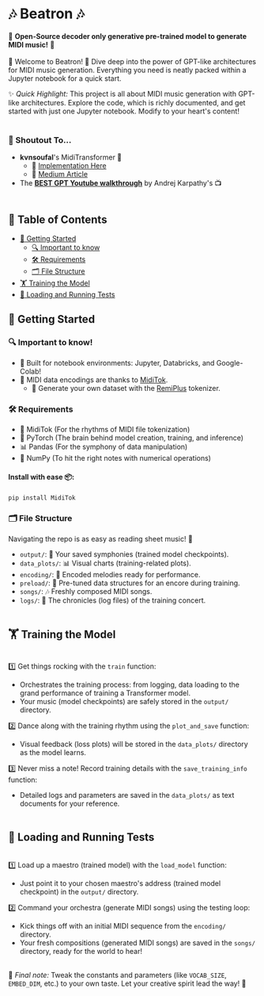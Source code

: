 # 🎶 Beatron 🎶
🎵 **Open-Source decoder only generative pre-trained model to generate MIDI music!** 🎵
&nbsp;  
&nbsp;  
🎉 Welcome to Beatron! 🎉 Dive deep into the power of GPT-like architectures for MIDI music generation. Everything you need is neatly packed within a Jupyter notebook for a quick start.
&nbsp;  

✨ _Quick Highlight:_ This project is all about MIDI music generation with GPT-like architectures. Explore the code, which is richly documented, and get started with just one Jupyter notebook. Modify to your heart's content!
&nbsp;  
&nbsp;  
### 🙏 Shoutout To...
- **kvnsoufal**'s MidiTransformer 🎼
  - 📘 [Implementation Here](https://github.com/kvsnoufal/MidiTransformer) 
  - 📖 [Medium Article](https://medium.com/mlearning-ai/generating-music-with-gpt-b0f4ab738b58)
&nbsp;  
- The [**BEST GPT Youtube walkthrough**](https://www.youtube.com/watch?v=kCc8FmEb1nY&ab_channel=AndrejKarpathy) by Andrej Karpathy's 📺
&nbsp;  
&nbsp;  
## 📘 Table of Contents
- [🚀 Getting Started](#getting-started)
  - [🔍 Important to know](#important-to-know)
  - [🛠 Requirements](#requirements)
  - [🗂 File Structure](#file-structure)
- [🏋 Training the Model](#training-the-model)
- [🔬 Loading and Running Tests](#loading-and-running-tests) 
&nbsp;  
## 🚀 Getting Started
### 🔍 Important to know!
- 📓 Built for notebook environments: Jupyter, Databricks, and Google-Colab!
- 🎵 MIDI data encodings are thanks to [MidiTok](https://miditok.readthedocs.io/en/latest/index.html). 
  - 🎹 Generate your own dataset with the [RemiPlus](https://miditok.readthedocs.io/en/latest/tokenizations.html#remiplus) tokenizer.
&nbsp;  
### 🛠 Requirements
- 🎹 MidiTok (For the rhythms of MIDI file tokenization)
- 🧠 PyTorch (The brain behind model creation, training, and inference)
- 📊 Pandas (For the symphony of data manipulation)
- 🔢 NumPy (To hit the right notes with numerical operations)
&nbsp;  
#### Install with ease 📦:
  ```pip install MidiTok```
&nbsp;  
### 🗂 File Structure

Navigating the repo is as easy as reading sheet music! 🎵
- `output/`: 📁 Your saved symphonies (trained model checkpoints).
- `data_plots/`: 📊 Visual charts (training-related plots).
- `encoding/`: 🔢 Encoded melodies ready for performance.
- `preload/`: 🚀 Pre-tuned data structures for an encore during training.
- `songs/`: 🎶 Freshly composed MIDI songs.
- `logs/`: 📜 The chronicles (log files) of the training concert.
&nbsp;  
&nbsp;  
## 🏋 Training the Model
&nbsp;  
1️⃣ Get things rocking with the `train` function:
   - Orchestrates the training process: from logging, data loading to the grand performance of training a Transformer model.
   - Your music (model checkpoints) are safely stored in the `output/` directory.  
   
2️⃣ Dance along with the training rhythm using the `plot_and_save` function:
   - Visual feedback (loss plots) will be stored in the `data_plots/` directory as the model learns.  
   
3️⃣ Never miss a note! Record training details with the `save_training_info` function:
   - Detailed logs and parameters are saved in the `data_plots/` as text documents for your reference.
&nbsp;   
&nbsp;  
## 🔬 Loading and Running Tests
&nbsp;  
1️⃣ Load up a maestro (trained model) with the `load_model` function:
   - Just point it to your chosen maestro's address (trained model checkpoint) in the `output/` directory.  
   
2️⃣ Command your orchestra (generate MIDI songs) using the testing loop:
   - Kick things off with an initial MIDI sequence from the `encoding/` directory.
   - Your fresh compositions (generated MIDI songs) are saved in the `songs/` directory, ready for the world to hear!
   
&nbsp;  
🎻 _Final note:_ Tweak the constants and parameters (like `VOCAB_SIZE`, `EMBED_DIM`, etc.) to your own taste. Let your creative spirit lead the way! 🎼
&nbsp;  
